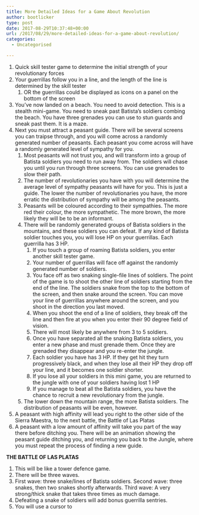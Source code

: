 ```yaml
---
title: More Detailed Ideas for a Game About Revolution
author: bootlicker
type: post
date: 2017-08-29T10:37:48+00:00
url: /2017/08/29/more-detailed-ideas-for-a-game-about-revolution/
categories:
  - Uncategorised

---
```

  1. Quick skill tester game to determine the initial strength of your revolutionary forces
  2. Your guerrillas follow you in a line, and the length of the line is determined by the skill tester 
      1. OR the guerrillas could be displayed as icons on a panel on the bottom of the screen
  3. You&#8217;ve now landed on a beach. You need to avoid detection. This is a stealth mini-game. You need to sneak past Batista&#8217;s soldiers combing the beach. You have three grenades you can use to stun guards and sneak past them. It is a maze.
  4. Next you must attract a peasant guide. There will be several screens you can traipse through, and you will come across a randomly generated number of peasants. Each peasant you come across will have a randomly generated level of sympathy for you. 
      1. Most peasants will not trust you, and will transform into a group of Batista soldiers you need to run away from. The soldiers will chase you until you run through three screens. You can use grenades to slow their path.
      2. The number of revolutionaries you have with you will determine the average level of sympathy peasants will have for you. This is just a guide. The lower the number of revolutionaries you have, the more erratic the distribution of sympathy will be among the peasants.
      3. Peasants will be coloured according to their sympathies. The more red their colour, the more sympathetic. The more brown, the more likely they will be to be an informant.
      4. There will be randomly generated groups of Batista soldiers in the mountains, and these soldiers you can defeat. If any kind of Batista soldier touches you, you will lose HP on your guerrillas. Each guerrilla has 3 HP. 
          1. If you touch a group of roaming Batista soldiers, you enter another skill tester game.
          2. Your number of guerrillas will face off against the randomly generated number of soldiers.
          3. You face off as two snaking single-file lines of soldiers. The point of the game is to shoot the other line of soldiers starting from the end of the line. The soldiers snake from the top to the bottom of the screen, and then snake around the screen. You can move your line of guerrillas anywhere around the screen, and you shoot in the direction you last moved.
          4. When you shoot the end of a line of soldiers, they break off the line and then fire at you when you enter their 90 degree field of vision.
          5. There will most likely be anywhere from 3 to 5 soldiers.
          6. Once you have separated all the snaking Batista soldiers, you enter a new phase and must grenade them. Once they are grenaded they disappear and you re-enter the jungle.
          7. Each soldier you have has 3 HP. If they get hit they turn progressively black, and when they lose all their HP they drop off your line, and it becomes one soldier shorter.
          8. If you lose all your soldiers in this mini game, you are returned to the jungle with one of your soldiers having lost 1 HP
          9. If you manage to beat all the Batista soldiers, you have the chance to recruit a new revolutionary from the jungle.
      5. The lower down the mountain range, the more Batista soldiers. The distribution of peasants will be even, however.
  5. A peasant with high affinity will lead you right to the other side of the Sierra Maestra, to the next battle, the Battle of Las Platas
  6. A peasant with a low amount of affinity will take you part of the way there before ditching you. There will be an animation showing the peasant guide ditching you, and returning you back to the Jungle, where you must repeat the process of finding a new guide.

**THE BATTLE OF LAS PLATAS**

  1. This will be like a tower defence game.
  2. There will be three waves.
  3. First wave: three snake/lines of Batista soldiers. Second wave: three snakes, then two snakes shortly afterwards. Third wave: A very strong/thick snake that takes three times as much damage.
  4. Defeating a snake of soldiers will add bonus guerrilla sentries.
  5. You will use a cursor to